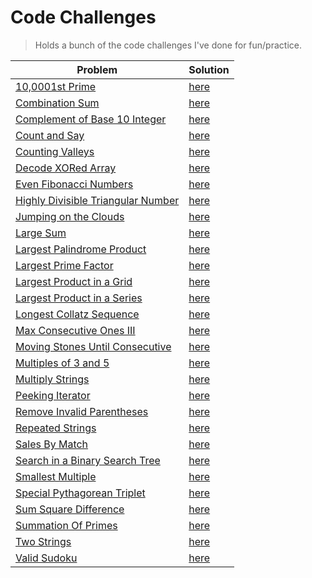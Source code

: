 # Code Challenges

> Holds a bunch of the code challenges I've done for fun/practice.

| Problem                                                                                         | Solution                                                                       |
| ----------------------------------------------------------------------------------------------- | ------------------------------------------------------------------------------ |
| [10,0001st Prime](https://projecteuler.net/problem=7)                                             | [here](./project-euler/nth_prime.py) |
| [Combination Sum](https://leetcode.com/problems/combination-sum)                                  | [here](./leetcode/CombinationSum.java) |
| [Complement of Base 10 Integer](https://leetcode.com/problems/complement-of-base-10-integer)      | [here](./leetcode/ComplementOfBase10Integer.java) |
| [Count and Say](https://leetcode.com/problems/count-and-say)                                      | [here](./leetcode/CountAndSay.java) |
| [Counting Valleys](https://www.hackerrank.com/challenges/counting-valleys)                        | [here](./hacker-rank/counting-valleys.js) |
| [Decode XORed Array](https://leetcode.com/problems/decode-xored-array)                            | [here](./leetcode/DecodeXoredArray.java)                                     |
| [Even Fibonacci Numbers](https://projecteuler.net/problem=2)                                      | [here](./project-euler/even_fibonacci_numbers.py)                                 |
| [Highly Divisible Triangular Number](https://projecteuler.net/problem=12)                         | [here](./project-euler/highly_divisible_triangular_number.py)                     |
| [Jumping on the Clouds](https://www.hackerrank.com/challenges/jumping-on-the-clouds)              | [here](./hacker-rank/jumping-on-clouds.js)                                      |
| [Large Sum](https://projecteuler.net/problem=13)                                                  | [here](./project-euler/large_sum/large_sum.py)                                              |
| [Largest Palindrome Product](https://projecteuler.net/problem=4)                                  | [here](./project-euler/largest_palindrome_product.py)                             |
| [Largest Prime Factor](https://projecteuler.net/problem=3)                                        | [here](./project-euler/largest_prime_number.py)                                   |
| [Largest Product in a Grid](https://projecteuler.net/problem=11)                                  | [here](./project-euler/largest_product_in_grid/largest_product_in_grid.py)        |
| [Largest Product in a Series](https://projecteuler.net/problem=8)                                 | [here](./project-euler/largest_product_in_series/largest_product_in_series.py)    |
| [Longest Collatz Sequence](https://projecteuler.net/problem=14)                                   | [here](./project-euler/longest_collatz_sequence.py)                               | 
| [Max Consecutive Ones III](https://leetcode.com/problems/max-consecutive-ones-iii)                | [here](./leetcode/MaxConsecutiveOnesIII.java)                                |
| [Moving Stones Until Consecutive](https://leetcode.com/problems/moving-stones-until-consecutive)  | [here](./leetcode/MovingStonesUntilConsecutive.java)                         |
| [Multiples of 3 and 5](https://projecteuler.net/problem=1)                                        | [here](./project-euler/multiples_of_3_and_5.py)                                   |
| [Multiply Strings](https://leetcode.com/problems/multiply-strings)                                | [here](./leetcode/MultiplyStrings.java)                                                      |
| [Peeking Iterator](https://leetcode.com/problems/peeking-iterator)                                | [here](./leetcode/PeekingIterator.java)                                                      |
| [Remove Invalid Parentheses](https://leetcode.com/problems/remove-invalid-parentheses)            | [here](./leetcode/RemoveInvalidParentheses.java)                             |
| [Repeated Strings](https://www.hackerrank.com/challenges/repeated-string)                         | [here](./hacker-rank/repeated-string.js)                                        |
| [Sales By Match](https://www.hackerrank.com/challenges/sock-merchant)                             | [here](./hacker-rank/sales-by-match.js)                                         |
| [Search in a Binary Search Tree](https://leetcode.com/problems/search-in-a-binary-search-tree/)   | [here](./leetcode/SearchBST.ts)                                                        |
| [Smallest Multiple](https://projecteuler.net/problem=5)                                           | [here](./project-euler/smallest_multiple.py)                                      |
| [Special Pythagorean Triplet](https://projecteuler.net/problem=9)                                 | [here](./project-euler/special_pythagorean_triplet.py)                            |
| [Sum Square Difference](https://projecteuler.net/problem=6)                                       | [here](./project-euler/sum_square_difference.py)                                  |
| [Summation Of Primes](https://projecteuler.net/problem=10)                                        | [here](./project-euler/summation_of_primes.py) |
| [Two Strings](https://www.hackerrank.com/challenges/two-strings)                                  | [here](./hacker-rank/TwoStrings.java) |
| [Valid Sudoku](https://leetcode.com/problems/valid-sudoku)                                        | [here](./leetcode/ValidSudoku.java) |
